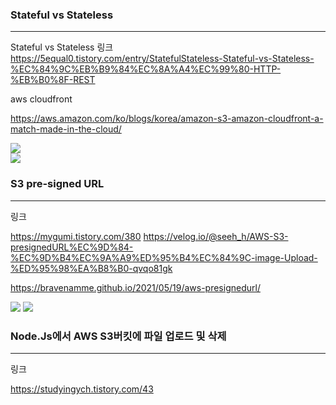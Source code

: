 ### Stateful vs Stateless 
---

Stateful vs Stateless 링크
 https://5equal0.tistory.com/entry/StatefulStateless-Stateful-vs-Stateless-%EC%84%9C%EB%B9%84%EC%8A%A4%EC%99%80-HTTP-%EB%B0%8F-REST

aws cloudfront

https://aws.amazon.com/ko/blogs/korea/amazon-s3-amazon-cloudfront-a-match-made-in-the-cloud/

<img src="https://user-images.githubusercontent.com/62149784/129578232-53cc8d53-6e2a-4e91-8039-c07c9afb621a.jpg">

<br>

<img src="https://user-images.githubusercontent.com/62149784/129578237-8497b6d2-ef21-441e-8e5f-d6bd2473cb05.jpg">

<br>

### S3 pre-signed URL
---

링크

https://mygumi.tistory.com/380
https://velog.io/@seeh_h/AWS-S3-presignedURL%EC%9D%84-%EC%9D%B4%EC%9A%A9%ED%95%B4%EC%84%9C-image-Upload-%ED%95%98%EA%B8%B0-qvqo81gk

https://bravenamme.github.io/2021/05/19/aws-presignedurl/


<img src="https://user-images.githubusercontent.com/62149784/129750574-0c27e0cd-e3cf-454b-8d78-1ba2a5b6eef1.png">

<img src="https://user-images.githubusercontent.com/62149784/129750576-f777c1fe-3503-41ad-9552-9ffc6c5a317e.png">

<br>

### Node.Js에서 AWS S3버킷에 파일 업로드 및 삭제
---

링크

https://studyingych.tistory.com/43